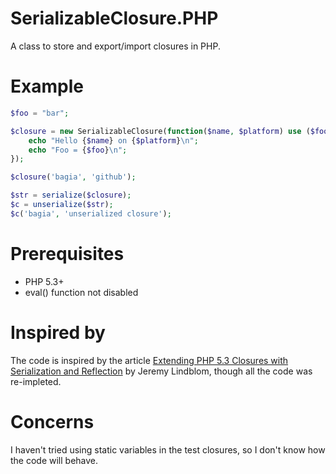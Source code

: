 SerializableClosure.PHP
=======================

A class to store and export/import closures in PHP.

Example
=======
```php
$foo = "bar";

$closure = new SerializableClosure(function($name, $platform) use ($foo) {
    echo "Hello {$name} on {$platform}\n";
    echo "Foo = {$foo}\n";
});

$closure('bagia', 'github');

$str = serialize($closure);
$c = unserialize($str);
$c('bagia', 'unserialized closure');
```

Prerequisites
=============
- PHP 5.3+
- eval() function not disabled

Inspired by
===========
The code is inspired by the article [Extending PHP 5.3 Closures with Serialization and Reflection](http://www.htmlist.com/development/extending-php-5-3-closures-with-serialization-and-reflection/) by Jeremy Lindblom, though all the code was re-impleted.

Concerns
========
I haven't tried using static variables in the test closures, so I don't know how the code will behave.
